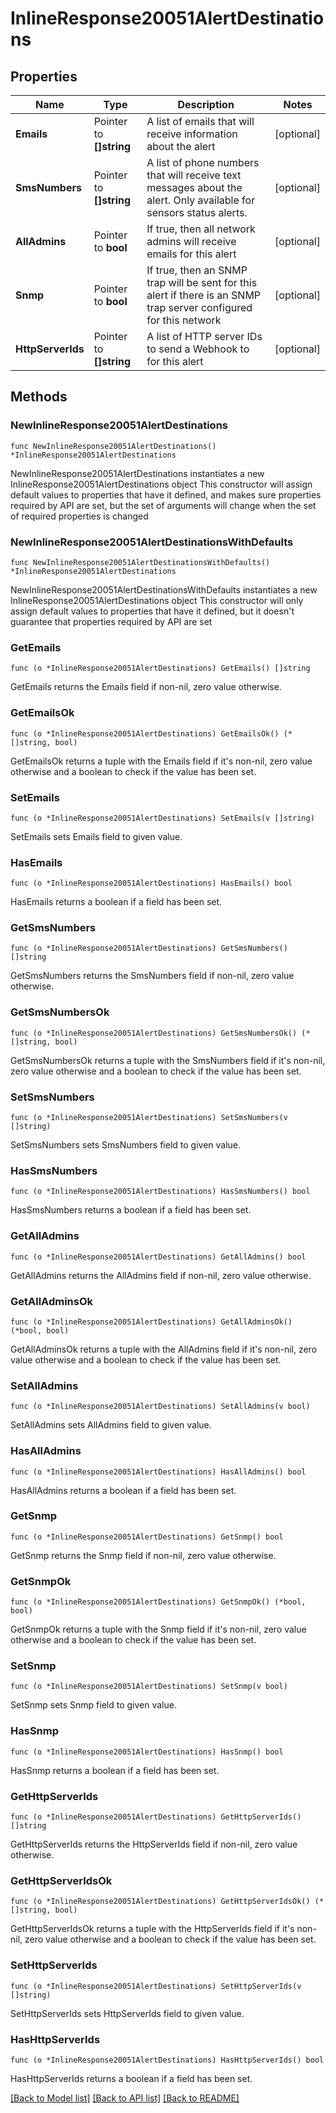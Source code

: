# InlineResponse20051AlertDestinations

## Properties

Name | Type | Description | Notes
------------ | ------------- | ------------- | -------------
**Emails** | Pointer to **[]string** | A list of emails that will receive information about the alert | [optional] 
**SmsNumbers** | Pointer to **[]string** | A list of phone numbers that will receive text messages about the alert. Only available for sensors status alerts. | [optional] 
**AllAdmins** | Pointer to **bool** | If true, then all network admins will receive emails for this alert | [optional] 
**Snmp** | Pointer to **bool** | If true, then an SNMP trap will be sent for this alert if there is an SNMP trap server configured for this network | [optional] 
**HttpServerIds** | Pointer to **[]string** | A list of HTTP server IDs to send a Webhook to for this alert | [optional] 

## Methods

### NewInlineResponse20051AlertDestinations

`func NewInlineResponse20051AlertDestinations() *InlineResponse20051AlertDestinations`

NewInlineResponse20051AlertDestinations instantiates a new InlineResponse20051AlertDestinations object
This constructor will assign default values to properties that have it defined,
and makes sure properties required by API are set, but the set of arguments
will change when the set of required properties is changed

### NewInlineResponse20051AlertDestinationsWithDefaults

`func NewInlineResponse20051AlertDestinationsWithDefaults() *InlineResponse20051AlertDestinations`

NewInlineResponse20051AlertDestinationsWithDefaults instantiates a new InlineResponse20051AlertDestinations object
This constructor will only assign default values to properties that have it defined,
but it doesn't guarantee that properties required by API are set

### GetEmails

`func (o *InlineResponse20051AlertDestinations) GetEmails() []string`

GetEmails returns the Emails field if non-nil, zero value otherwise.

### GetEmailsOk

`func (o *InlineResponse20051AlertDestinations) GetEmailsOk() (*[]string, bool)`

GetEmailsOk returns a tuple with the Emails field if it's non-nil, zero value otherwise
and a boolean to check if the value has been set.

### SetEmails

`func (o *InlineResponse20051AlertDestinations) SetEmails(v []string)`

SetEmails sets Emails field to given value.

### HasEmails

`func (o *InlineResponse20051AlertDestinations) HasEmails() bool`

HasEmails returns a boolean if a field has been set.

### GetSmsNumbers

`func (o *InlineResponse20051AlertDestinations) GetSmsNumbers() []string`

GetSmsNumbers returns the SmsNumbers field if non-nil, zero value otherwise.

### GetSmsNumbersOk

`func (o *InlineResponse20051AlertDestinations) GetSmsNumbersOk() (*[]string, bool)`

GetSmsNumbersOk returns a tuple with the SmsNumbers field if it's non-nil, zero value otherwise
and a boolean to check if the value has been set.

### SetSmsNumbers

`func (o *InlineResponse20051AlertDestinations) SetSmsNumbers(v []string)`

SetSmsNumbers sets SmsNumbers field to given value.

### HasSmsNumbers

`func (o *InlineResponse20051AlertDestinations) HasSmsNumbers() bool`

HasSmsNumbers returns a boolean if a field has been set.

### GetAllAdmins

`func (o *InlineResponse20051AlertDestinations) GetAllAdmins() bool`

GetAllAdmins returns the AllAdmins field if non-nil, zero value otherwise.

### GetAllAdminsOk

`func (o *InlineResponse20051AlertDestinations) GetAllAdminsOk() (*bool, bool)`

GetAllAdminsOk returns a tuple with the AllAdmins field if it's non-nil, zero value otherwise
and a boolean to check if the value has been set.

### SetAllAdmins

`func (o *InlineResponse20051AlertDestinations) SetAllAdmins(v bool)`

SetAllAdmins sets AllAdmins field to given value.

### HasAllAdmins

`func (o *InlineResponse20051AlertDestinations) HasAllAdmins() bool`

HasAllAdmins returns a boolean if a field has been set.

### GetSnmp

`func (o *InlineResponse20051AlertDestinations) GetSnmp() bool`

GetSnmp returns the Snmp field if non-nil, zero value otherwise.

### GetSnmpOk

`func (o *InlineResponse20051AlertDestinations) GetSnmpOk() (*bool, bool)`

GetSnmpOk returns a tuple with the Snmp field if it's non-nil, zero value otherwise
and a boolean to check if the value has been set.

### SetSnmp

`func (o *InlineResponse20051AlertDestinations) SetSnmp(v bool)`

SetSnmp sets Snmp field to given value.

### HasSnmp

`func (o *InlineResponse20051AlertDestinations) HasSnmp() bool`

HasSnmp returns a boolean if a field has been set.

### GetHttpServerIds

`func (o *InlineResponse20051AlertDestinations) GetHttpServerIds() []string`

GetHttpServerIds returns the HttpServerIds field if non-nil, zero value otherwise.

### GetHttpServerIdsOk

`func (o *InlineResponse20051AlertDestinations) GetHttpServerIdsOk() (*[]string, bool)`

GetHttpServerIdsOk returns a tuple with the HttpServerIds field if it's non-nil, zero value otherwise
and a boolean to check if the value has been set.

### SetHttpServerIds

`func (o *InlineResponse20051AlertDestinations) SetHttpServerIds(v []string)`

SetHttpServerIds sets HttpServerIds field to given value.

### HasHttpServerIds

`func (o *InlineResponse20051AlertDestinations) HasHttpServerIds() bool`

HasHttpServerIds returns a boolean if a field has been set.


[[Back to Model list]](../README.md#documentation-for-models) [[Back to API list]](../README.md#documentation-for-api-endpoints) [[Back to README]](../README.md)


